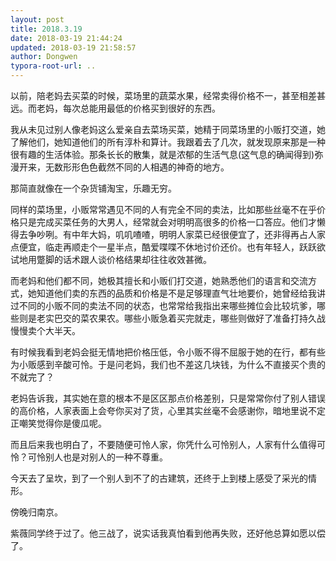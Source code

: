 ```yaml
---
layout: post
title: 2018.3.19
date: 2018-03-19 21:44:24
updated: 2018-03-19 21:58:57
author: Dongwen
typora-root-url: ..
---
```




以前，陪老妈去买菜的时候，菜场里的蔬菜水果，经常卖得价格不一，甚至相差甚远。而老妈，每次总能用最低的价格买到很好的东西。

我从未见过别人像老妈这么爱亲自去菜场买菜，她精于同菜场里的小贩打交道，她了解他们，她知道他们的所有淳朴和算计。我跟着去了几次，就发现原来那是一种很有趣的生活体验。那条长长的散集，就是浓郁的生活气息(这气息的确闻得到)弥漫开来，无数形形色色截然不同的人相遇的神奇的地方。

那简直就像在一个杂货铺淘宝，乐趣无穷。

同样的菜场里，小贩常常遇见不同的人有完全不同的卖法，比如那些丝毫不在乎价格只是完成买菜任务的大男人，经常就会对明明高很多的价格一口答应。他们才懒得去争吵咧。有中年大妈，叽叽喳喳，明明人家菜已经很便宜了，还非得再占人家点便宜，临走再顺走个一星半点，酷爱喋喋不休地讨价还价。也有年轻人，跃跃欲试地用蹩脚的话术跟人谈价格结果却往往收效甚微。

而老妈和他们都不同，她极其擅长和小贩们打交道，她熟悉他们的语言和交流方式，她知道他们卖的东西的品质和价格是不是足够理直气壮地要价，她曾经给我讲过不同的小贩不同的卖法不同的状态，也常常给我指出来哪些摊位会比较坑爹，哪些则是老实巴交的菜农果农。哪些小贩急着买完就走，哪些则做好了准备打持久战慢慢卖个大半天。

有时候我看到老妈会挺无情地把价格压低，令小贩不得不屈服于她的在行，都有些为小贩感到辛酸可怜。于是问老妈，我们也不差这几块钱，为什么不直接买个贵的不就完了？

老妈告诉我，其实她在意的根本不是区区那点价格差别，只是常常你付了别人错误的高价格，人家表面上会夸你买对了货，心里其实丝毫不会感谢你，暗地里说不定正嘲笑觉得你是傻瓜呢。

而且后来我也明白了，不要随便可怜人家，你凭什么可怜别人，人家有什么值得可怜？可怜别人也是对别人的一种不尊重。

今天去了呈坎，到了一个别人到不了的古建筑，还终于上到楼上感受了采光的情形。

傍晚归南京。

紫薇同学终于过了。他三战了，说实话我真怕看到他再失败，还好他总算如愿以偿了。                